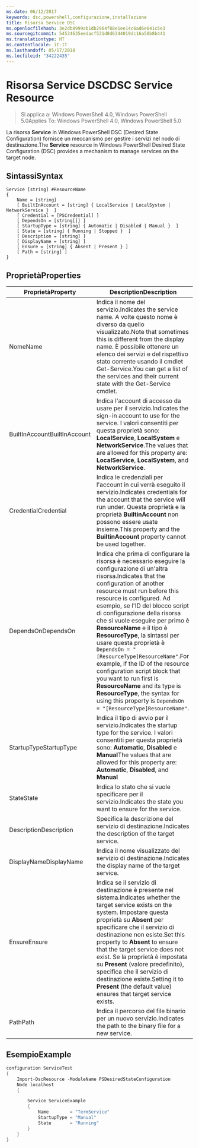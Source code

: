 ```yaml
---
ms.date: 06/12/2017
keywords: dsc,powershell,configurazione,installazione
title: Risorsa Service DSC
ms.openlocfilehash: 3e2db8999ab1db2964f88e1ee14c6ad6e641c5e3
ms.sourcegitcommit: 54534635eedacf531d8d6344019dc16a50b8b441
ms.translationtype: HT
ms.contentlocale: it-IT
ms.lasthandoff: 05/17/2018
ms.locfileid: "34222435"
---
```

# <a name="dsc-service-resource"></a><span data-ttu-id="b09ca-103">Risorsa Service DSC</span><span class="sxs-lookup"><span data-stu-id="b09ca-103">DSC Service Resource</span></span>

> <span data-ttu-id="b09ca-104">Si applica a: Windows PowerShell 4.0, Windows PowerShell 5.0</span><span class="sxs-lookup"><span data-stu-id="b09ca-104">Applies To: Windows PowerShell 4.0, Windows PowerShell 5.0</span></span>


<span data-ttu-id="b09ca-105">La risorsa **Service** in Windows PowerShell DSC (Desired State Configuration) fornisce un meccanismo per gestire i servizi nel nodo di destinazione.</span><span class="sxs-lookup"><span data-stu-id="b09ca-105">The **Service** resource in Windows PowerShell Desired State Configuration (DSC) provides a mechanism to manage services on the target node.</span></span>

## <a name="syntax"></a><span data-ttu-id="b09ca-106">Sintassi</span><span class="sxs-lookup"><span data-stu-id="b09ca-106">Syntax</span></span>

```
Service [string] #ResourceName
{
    Name = [string]
    [ BuiltInAccount = [string] { LocalService | LocalSystem | NetworkService }  ]
    [ Credential = [PSCredential] ]
    [ DependsOn = [string[]] ]
    [ StartupType = [string] { Automatic | Disabled | Manual }  ]
    [ State = [string] { Running | Stopped }  ]
    [ Description = [string] ]
    [ DisplayName = [string] ]
    [ Ensure = [string] { Absent | Present } ]
    [ Path = [string] ]
}
```

## <a name="properties"></a><span data-ttu-id="b09ca-107">Proprietà</span><span class="sxs-lookup"><span data-stu-id="b09ca-107">Properties</span></span>

|  <span data-ttu-id="b09ca-108">Proprietà</span><span class="sxs-lookup"><span data-stu-id="b09ca-108">Property</span></span>  |  <span data-ttu-id="b09ca-109">Description</span><span class="sxs-lookup"><span data-stu-id="b09ca-109">Description</span></span>   |
|---|---|
| <span data-ttu-id="b09ca-110">Nome</span><span class="sxs-lookup"><span data-stu-id="b09ca-110">Name</span></span>| <span data-ttu-id="b09ca-111">Indica il nome del servizio.</span><span class="sxs-lookup"><span data-stu-id="b09ca-111">Indicates the service name.</span></span> <span data-ttu-id="b09ca-112">A volte questo nome è diverso da quello visualizzato.</span><span class="sxs-lookup"><span data-stu-id="b09ca-112">Note that sometimes this is different from the display name.</span></span> <span data-ttu-id="b09ca-113">È possibile ottenere un elenco dei servizi e del rispettivo stato corrente usando il cmdlet Get-Service.</span><span class="sxs-lookup"><span data-stu-id="b09ca-113">You can get a list of the services and their current state with the Get-Service cmdlet.</span></span>|
| <span data-ttu-id="b09ca-114">BuiltInAccount</span><span class="sxs-lookup"><span data-stu-id="b09ca-114">BuiltInAccount</span></span>| <span data-ttu-id="b09ca-115">Indica l'account di accesso da usare per il servizio.</span><span class="sxs-lookup"><span data-stu-id="b09ca-115">Indicates the sign-in account to use for the service.</span></span> <span data-ttu-id="b09ca-116">I valori consentiti per questa proprietà sono: **LocalService**, **LocalSystem** e **NetworkService**.</span><span class="sxs-lookup"><span data-stu-id="b09ca-116">The values that are allowed for this property are: **LocalService**, **LocalSystem**, and **NetworkService**.</span></span>|
| <span data-ttu-id="b09ca-117">Credential</span><span class="sxs-lookup"><span data-stu-id="b09ca-117">Credential</span></span>| <span data-ttu-id="b09ca-118">Indica le credenziali per l'account in cui verrà eseguito il servizio.</span><span class="sxs-lookup"><span data-stu-id="b09ca-118">Indicates credentials for the account that the service will run under.</span></span> <span data-ttu-id="b09ca-119">Questa proprietà e la proprietà __BuiltinAccount__ non possono essere usate insieme.</span><span class="sxs-lookup"><span data-stu-id="b09ca-119">This property and the __BuiltinAccount__ property cannot be used together.</span></span>|
| <span data-ttu-id="b09ca-120">DependsOn</span><span class="sxs-lookup"><span data-stu-id="b09ca-120">DependsOn</span></span>| <span data-ttu-id="b09ca-121">Indica che prima di configurare la risorsa è necessario eseguire la configurazione di un'altra risorsa.</span><span class="sxs-lookup"><span data-stu-id="b09ca-121">Indicates that the configuration of another resource must run before this resource is configured.</span></span> <span data-ttu-id="b09ca-122">Ad esempio, se l'ID del blocco script di configurazione della risorsa che si vuole eseguire per primo è __ResourceName__ e il tipo è __ResourceType__, la sintassi per usare questa proprietà è `DependsOn = "[ResourceType]ResourceName"`.</span><span class="sxs-lookup"><span data-stu-id="b09ca-122">For example, if the ID of the resource configuration script block that you want to run first is __ResourceName__ and its type is __ResourceType__, the syntax for using this property is `DependsOn = "[ResourceType]ResourceName"`.</span></span>|
| <span data-ttu-id="b09ca-123">StartupType</span><span class="sxs-lookup"><span data-stu-id="b09ca-123">StartupType</span></span>| <span data-ttu-id="b09ca-124">Indica il tipo di avvio per il servizio.</span><span class="sxs-lookup"><span data-stu-id="b09ca-124">Indicates the startup type for the service.</span></span> <span data-ttu-id="b09ca-125">I valori consentiti per questa proprietà sono: **Automatic**, **Disabled** e **Manual**</span><span class="sxs-lookup"><span data-stu-id="b09ca-125">The values that are allowed for this property are: **Automatic**, **Disabled**, and **Manual**</span></span>|
| <span data-ttu-id="b09ca-126">State</span><span class="sxs-lookup"><span data-stu-id="b09ca-126">State</span></span>| <span data-ttu-id="b09ca-127">Indica lo stato che si vuole specificare per il servizio.</span><span class="sxs-lookup"><span data-stu-id="b09ca-127">Indicates the state you want to ensure for the service.</span></span>|
| <span data-ttu-id="b09ca-128">Description</span><span class="sxs-lookup"><span data-stu-id="b09ca-128">Description</span></span> | <span data-ttu-id="b09ca-129">Specifica la descrizione del servizio di destinazione.</span><span class="sxs-lookup"><span data-stu-id="b09ca-129">Indicates the description of the target service.</span></span>|
| <span data-ttu-id="b09ca-130">DisplayName</span><span class="sxs-lookup"><span data-stu-id="b09ca-130">DisplayName</span></span> | <span data-ttu-id="b09ca-131">Indica il nome visualizzato del servizio di destinazione.</span><span class="sxs-lookup"><span data-stu-id="b09ca-131">Indicates the display name of the target service.</span></span>|
| <span data-ttu-id="b09ca-132">Ensure</span><span class="sxs-lookup"><span data-stu-id="b09ca-132">Ensure</span></span> | <span data-ttu-id="b09ca-133">Indica se il servizio di destinazione è presente nel sistema.</span><span class="sxs-lookup"><span data-stu-id="b09ca-133">Indicates whether the target service exists on the system.</span></span> <span data-ttu-id="b09ca-134">Impostare questa proprietà su **Absent** per specificare che il servizio di destinazione non esiste.</span><span class="sxs-lookup"><span data-stu-id="b09ca-134">Set this property to **Absent** to ensure that the target service does not exist.</span></span> <span data-ttu-id="b09ca-135">Se la proprietà è impostata su **Present** (valore predefinito), specifica che il servizio di destinazione esiste.</span><span class="sxs-lookup"><span data-stu-id="b09ca-135">Setting it to **Present** (the default value) ensures that target service exists.</span></span>|
| <span data-ttu-id="b09ca-136">Path</span><span class="sxs-lookup"><span data-stu-id="b09ca-136">Path</span></span> | <span data-ttu-id="b09ca-137">Indica il percorso del file binario per un nuovo servizio.</span><span class="sxs-lookup"><span data-stu-id="b09ca-137">Indicates the path to the binary file for a new service.</span></span>|

## <a name="example"></a><span data-ttu-id="b09ca-138">Esempio</span><span class="sxs-lookup"><span data-stu-id="b09ca-138">Example</span></span>

```powershell
configuration ServiceTest
{
    Import-DscResource -ModuleName PSDesiredStateConfiguration
    Node localhost
    {

        Service ServiceExample
        {
            Name        = "TermService"
            StartupType = "Manual"
            State       = "Running"
        }
    }
}
```